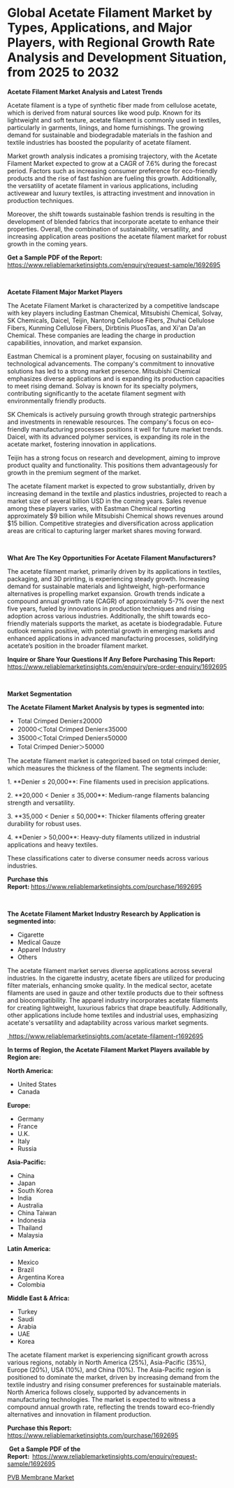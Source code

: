 <p><h1>Global Acetate Filament Market by Types, Applications, and Major Players, with Regional Growth Rate Analysis and Development Situation, from 2025 to 2032</h1></p><p><strong>Acetate Filament Market Analysis and Latest Trends</strong></p>
<p><p>Acetate filament is a type of synthetic fiber made from cellulose acetate, which is derived from natural sources like wood pulp. Known for its lightweight and soft texture, acetate filament is commonly used in textiles, particularly in garments, linings, and home furnishings. The growing demand for sustainable and biodegradable materials in the fashion and textile industries has boosted the popularity of acetate filament. </p><p>Market growth analysis indicates a promising trajectory, with the Acetate Filament Market expected to grow at a CAGR of 7.6% during the forecast period. Factors such as increasing consumer preference for eco-friendly products and the rise of fast fashion are fueling this growth. Additionally, the versatility of acetate filament in various applications, including activewear and luxury textiles, is attracting investment and innovation in production techniques. </p><p>Moreover, the shift towards sustainable fashion trends is resulting in the development of blended fabrics that incorporate acetate to enhance their properties. Overall, the combination of sustainability, versatility, and increasing application areas positions the acetate filament market for robust growth in the coming years.</p></p>
<p><strong>Get a Sample PDF of the Report:&nbsp;</strong> <a href="https://www.reliablemarketinsights.com/enquiry/request-sample/1692695?utm_campaign=2210&utm_medium=2&utm_source=Github&utm_content=ia&utm_term=27032025&utm_id=acetate-filament">https://www.reliablemarketinsights.com/enquiry/request-sample/1692695</a></p>
<p>&nbsp;</p>
<p><strong>Acetate Filament Major Market Players</strong></p>
<p><p>The Acetate Filament Market is characterized by a competitive landscape with key players including Eastman Chemical, Mitsubishi Chemical, Solvay, SK Chemicals, Daicel, Teijin, Nantong Cellulose Fibers, Zhuhai Cellulose Fibers, Kunming Cellulose Fibers, Dirbtinis PluosTas, and Xi'an Da'an Chemical. These companies are leading the charge in production capabilities, innovation, and market expansion.</p><p>Eastman Chemical is a prominent player, focusing on sustainability and technological advancements. The company's commitment to innovative solutions has led to a strong market presence. Mitsubishi Chemical emphasizes diverse applications and is expanding its production capacities to meet rising demand. Solvay is known for its specialty polymers, contributing significantly to the acetate filament segment with environmentally friendly products.</p><p>SK Chemicals is actively pursuing growth through strategic partnerships and investments in renewable resources. The company's focus on eco-friendly manufacturing processes positions it well for future market trends. Daicel, with its advanced polymer services, is expanding its role in the acetate market, fostering innovation in applications.</p><p>Teijin has a strong focus on research and development, aiming to improve product quality and functionality. This positions them advantageously for growth in the premium segment of the market. </p><p>The acetate filament market is expected to grow substantially, driven by increasing demand in the textile and plastics industries, projected to reach a market size of several billion USD in the coming years. Sales revenue among these players varies, with Eastman Chemical reporting approximately $9 billion while Mitsubishi Chemical shows revenues around $15 billion. Competitive strategies and diversification across application areas are critical to capturing larger market shares moving forward.</p></p>
<p>&nbsp;</p>
<p><strong>What Are The Key Opportunities For Acetate Filament Manufacturers?</strong></p>
<p><p>The acetate filament market, primarily driven by its applications in textiles, packaging, and 3D printing, is experiencing steady growth. Increasing demand for sustainable materials and lightweight, high-performance alternatives is propelling market expansion. Growth trends indicate a compound annual growth rate (CAGR) of approximately 5-7% over the next five years, fueled by innovations in production techniques and rising adoption across various industries. Additionally, the shift towards eco-friendly materials supports the market, as acetate is biodegradable. Future outlook remains positive, with potential growth in emerging markets and enhanced applications in advanced manufacturing processes, solidifying acetate’s position in the broader filament market.</p></p>
<p><strong>Inquire or Share Your Questions If Any Before Purchasing This Report:</strong> <a href="https://www.reliablemarketinsights.com/enquiry/pre-order-enquiry/1692695?utm_campaign=2210&utm_medium=2&utm_source=Github&utm_content=ia&utm_term=27032025&utm_id=acetate-filament">https://www.reliablemarketinsights.com/enquiry/pre-order-enquiry/1692695</a></p>
<p>&nbsp;</p>
<p><strong>Market Segmentation</strong></p>
<p><strong>The Acetate Filament Market Analysis by types is segmented into:</strong></p>
<p><ul><li>Total Crimped Denier≤20000</li><li>20000＜Total Crimped Denier≤35000</li><li>35000＜Total Crimped Denier≤50000</li><li>Total Crimped Denier＞50000</li></ul></p>
<p><p>The acetate filament market is categorized based on total crimped denier, which measures the thickness of the filament. The segments include: </p><p>1. **Denier ≤ 20,000**: Fine filaments used in precision applications.</p><p>2. **20,000 < Denier ≤ 35,000**: Medium-range filaments balancing strength and versatility.</p><p>3. **35,000 < Denier ≤ 50,000**: Thicker filaments offering greater durability for robust uses.</p><p>4. **Denier > 50,000**: Heavy-duty filaments utilized in industrial applications and heavy textiles. </p><p>These classifications cater to diverse consumer needs across various industries.</p></p>
<p><strong>Purchase this Report:&nbsp;</strong><a href="https://www.reliablemarketinsights.com/purchase/1692695?utm_campaign=2210&utm_medium=2&utm_source=Github&utm_content=ia&utm_term=27032025&utm_id=acetate-filament">https://www.reliablemarketinsights.com/purchase/1692695</a></p>
<p>&nbsp;</p>
<p><strong>The Acetate Filament Market Industry Research by Application is segmented into:</strong></p>
<p><ul><li>Cigarette</li><li>Medical Gauze</li><li>Apparel Industry</li><li>Others</li></ul></p>
<p><p>The acetate filament market serves diverse applications across several industries. In the cigarette industry, acetate fibers are utilized for producing filter materials, enhancing smoke quality. In the medical sector, acetate filaments are used in gauze and other textile products due to their softness and biocompatibility. The apparel industry incorporates acetate filaments for creating lightweight, luxurious fabrics that drape beautifully. Additionally, other applications include home textiles and industrial uses, emphasizing acetate's versatility and adaptability across various market segments.</p></p>
<p><a href="https://www.reliablemarketinsights.com/acetate-filament-r1692695?utm_campaign=2210&utm_medium=2&utm_source=Github&utm_content=ia&utm_term=27032025&utm_id=acetate-filament">&nbsp;https://www.reliablemarketinsights.com/acetate-filament-r1692695</a></p>
<p><strong>In terms of Region, the Acetate Filament Market Players available by Region are:</strong></p>
<p>
    <p> <strong> North America: </strong>
        <ul>
            <li>United States</li>
            <li>Canada</li>
        </ul>
        </p> 
    <p> <strong> Europe: </strong>
        <ul>
            <li>Germany</li>
            <li>France</li>
            <li>U.K.</li>
            <li>Italy</li>
            <li>Russia</li>
        </ul>
        </p> 
    <p> <strong> Asia-Pacific: </strong>
        <ul>
            <li>China</li>
            <li>Japan</li>
            <li>South Korea</li>
            <li>India</li>
            <li>Australia</li>
            <li>China Taiwan</li>
            <li>Indonesia</li>
            <li>Thailand</li>
            <li>Malaysia</li>
        </ul>
        </p> 
    <p> <strong> Latin America: </strong>
        <ul>
            <li>Mexico</li>
            <li>Brazil</li>
            <li>Argentina Korea</li>
            <li>Colombia</li>
        </ul>
        </p> 
    <p> <strong> Middle East & Africa: </strong>
        <ul>
            <li>Turkey</li>
            <li>Saudi</li>
            <li>Arabia</li>
            <li>UAE</li>
            <li>Korea</li>
        </ul>
    </p>
    </p>
<p><p>The acetate filament market is experiencing significant growth across various regions, notably in North America (25%), Asia-Pacific (35%), Europe (20%), USA (10%), and China (10%). The Asia-Pacific region is positioned to dominate the market, driven by increasing demand from the textile industry and rising consumer preferences for sustainable materials. North America follows closely, supported by advancements in manufacturing technologies. The market is expected to witness a compound annual growth rate, reflecting the trends toward eco-friendly alternatives and innovation in filament production.</p></p>
<p><strong>Purchase this Report: </strong><a href="https://www.reliablemarketinsights.com/purchase/1692695?utm_campaign=2210&utm_medium=2&utm_source=Github&utm_content=ia&utm_term=27032025&utm_id=acetate-filament">https://www.reliablemarketinsights.com/purchase/1692695</a></p>
<p>&nbsp;<strong>Get a Sample PDF of the Report:&nbsp;&nbsp;</strong><a href="https://www.reliablemarketinsights.com/enquiry/request-sample/1692695?utm_campaign=2210&utm_medium=2&utm_source=Github&utm_content=ia&utm_term=27032025&utm_id=acetate-filament">https://www.reliablemarketinsights.com/enquiry/request-sample/1692695</a></p>
<p><strong></strong></p>
<p><p><a href="https://github.com/NarcisoFerry/Market-Research-Report-List-2/blob/main/pvb-membrane-market.md?utm_campaign=2210&utm_medium=2&utm_source=Github&utm_content=ia&utm_term=27032025&utm_id=acetate-filament">PVB Membrane Market</a></p></p>
